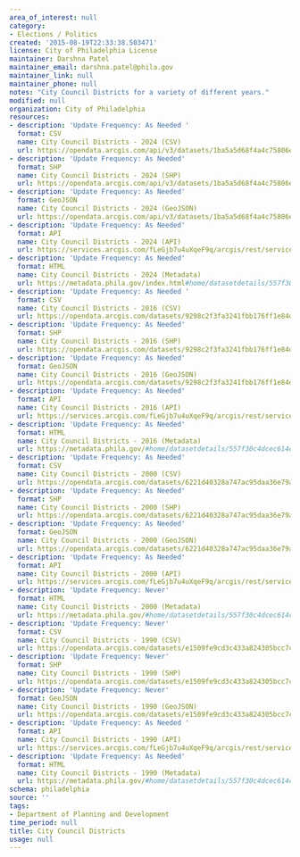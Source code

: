 ```yaml
---
area_of_interest: null
category:
- Elections / Politics
created: '2015-08-19T22:33:38.503471'
license: City of Philadelphia License
maintainer: Darshna Patel
maintainer_email: darshna.patel@phila.gov
maintainer_link: null
maintainer_phone: null
notes: "City Council Districts for a variety of different years."
modified: null
organization: City of Philadelphia
resources:
- description: 'Update Frequency: As Needed '
  format: CSV
  name: City Council Districts - 2024 (CSV)
  url: https://opendata.arcgis.com/api/v3/datasets/1ba5a5d68f4a4c75806e78b1d9245924_0/downloads/data?format=csv&spatialRefId=4326&where=1%3D1
- description: 'Update Frequency: As Needed'
  format: SHP
  name: City Council Districts - 2024 (SHP)
  url: https://opendata.arcgis.com/api/v3/datasets/1ba5a5d68f4a4c75806e78b1d9245924_0/downloads/data?format=shp&spatialRefId=4326&where=1%3D1
- description: 'Update Frequency: As Needed'
  format: GeoJSON
  name: City Council Districts - 2024 (GeoJSON)
  url: https://opendata.arcgis.com/api/v3/datasets/1ba5a5d68f4a4c75806e78b1d9245924_0/downloads/data?format=geojson&spatialRefId=4326&where=1%3D1
- description: 'Update Frequency: As Needed'
  format: API
  name: City Council Districts - 2024 (API)
  url: https://services.arcgis.com/fLeGjb7u4uXqeF9q/arcgis/rest/services/Council_Districts_2024/FeatureServer/0/query?outFields=*&where=1%3D1
- description: 'Update Frequency: As Needed'
  format: HTML
  name: City Council Districts - 2024 (Metadata)
  url: https://metadata.phila.gov/index.html#home/datasetdetails/557f30c4dcec614c29ce8b67/representationdetails/629f61798ac3eb001e03cecd/
- description: 'Update Frequency: As Needed '
  format: CSV
  name: City Council Districts - 2016 (CSV)
  url: https://opendata.arcgis.com/datasets/9298c2f3fa3241fbb176ff1e84d33360_0.csv
- description: 'Update Frequency: As Needed'
  format: SHP
  name: City Council Districts - 2016 (SHP)
  url: https://opendata.arcgis.com/datasets/9298c2f3fa3241fbb176ff1e84d33360_0.zip
- description: 'Update Frequency: As Needed'
  format: GeoJSON
  name: City Council Districts - 2016 (GeoJSON)
  url: https://opendata.arcgis.com/datasets/9298c2f3fa3241fbb176ff1e84d33360_0.geojson
- description: 'Update Frequency: As Needed'
  format: API
  name: City Council Districts - 2016 (API)
  url: https://services.arcgis.com/fLeGjb7u4uXqeF9q/arcgis/rest/services/Council_Districts_2016/FeatureServer/0/query?outFields=*&where=1%3D1
- description: 'Update Frequency: As Needed'
  format: HTML
  name: City Council Districts - 2016 (Metadata)
  url: https://metadata.phila.gov/#home/datasetdetails/557f30c4dcec614c29ce8b67/representationdetails/557f30e1c579ea311699bb43/
- description: 'Update Frequency: As Needed'
  format: CSV
  name: City Council Districts - 2000 (CSV)
  url: https://opendata.arcgis.com/datasets/6221d40328a747ac95daa36e79a89bdd_0.csv
- description: 'Update Frequency: As Needed'
  format: SHP
  name: City Council Districts - 2000 (SHP)
  url: https://opendata.arcgis.com/datasets/6221d40328a747ac95daa36e79a89bdd_0.zip
- description: 'Update Frequency: As Needed'
  format: GeoJSON
  name: City Council Districts - 2000 (GeoJSON)
  url: https://opendata.arcgis.com/datasets/6221d40328a747ac95daa36e79a89bdd_0.geojson
- description: 'Update Frequency: As Needed'
  format: API
  name: City Council Districts - 2000 (API)
  url: https://services.arcgis.com/fLeGjb7u4uXqeF9q/arcgis/rest/services/Council_Districts_2000/FeatureServer/0/query?outFields=*&where=1%3D1
- description: 'Update Frequency: Never'
  format: HTML
  name: City Council Districts - 2000 (Metadata)
  url: https://metadata.phila.gov/#home/datasetdetails/557f30c4dcec614c29ce8b67/representationdetails/557f30e0c579ea311699bb42/
- description: 'Update Frequency: Never'
  format: CSV
  name: City Council Districts - 1990 (CSV)
  url: https://opendata.arcgis.com/datasets/e1509fe9cd3c433a824305bcc7c84797_0.csv
- description: 'Update Frequency: Never'
  format: SHP
  name: City Council Districts - 1990 (SHP)
  url: https://opendata.arcgis.com/datasets/e1509fe9cd3c433a824305bcc7c84797_0.zip
- description: 'Update Frequency: Never'
  format: GeoJSON
  name: City Council Districts - 1990 (GeoJSON)
  url: https://opendata.arcgis.com/datasets/e1509fe9cd3c433a824305bcc7c84797_0.geojson
- description: 'Update Frequency: As Needed '
  format: API
  name: City Council Districts - 1990 (API)
  url: https://services.arcgis.com/fLeGjb7u4uXqeF9q/arcgis/rest/services/Council_Districts_1990/FeatureServer/0/query?outFields=*&where=1%3D1
- description: 'Update Frequency: As Needed'
  format: HTML
  name: City Council Districts - 1990 (Metadata)
  url: https://metadata.phila.gov/#home/datasetdetails/557f30c4dcec614c29ce8b67/representationdetails/55438ad09b989a05172d0d83/
schema: philadelphia
source: ''
tags:
- Department of Planning and Development
time_period: null
title: City Council Districts
usage: null
---
```

